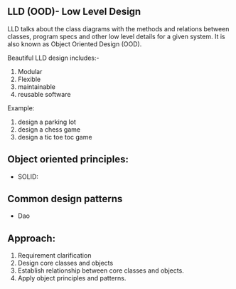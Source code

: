 ## LLD (OOD)- Low Level Design
LLD talks about the class diagrams with the methods and relations 
between classes, program specs and other low level details for a given
system. It is also known as Object Oriented Design (OOD).

Beautiful LLD design includes:-
1. Modular
2. Flexible
3. maintainable 
4. reusable software

Example:
1. design a parking lot
2. design a chess game
3. design a tic toe toc game


## Object oriented principles:
* SOLID: 

## Common design patterns 
* Dao


## Approach:
1. Requirement clarification
2. Design core classes and objects
3. Establish relationship between core classes and objects.
4. Apply object principles and patterns.
